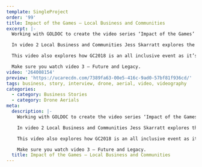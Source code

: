 ```yaml
---
template: SingleProject
order: '99'
title: Impact of the Games – Local Business and Communities
excerpt: |-
  Working with GOLDOC to create the video series ‘Impact of the Games’ – In this video Jess Skarratt explains the impact of GC2018 on Local Business and Communities.

  In video 2 Local Business and Communities Jess Skarratt explores the upgraded and transformed facilities for GC2018 – including Gold Coast Sports and Leisure Centre, Sound Stage 9 at Village Roadshows.  Coomera Indoor Sports Centre, and Optus Aquatic Centre.

  This video also explores how GC2018 is an all inclusive event as it’s the largest integrated para-sport program in Commonwealth Games history.

  Make sure you watch video 3 – Future and Legacy.
video: '264008154'
preview: 'https://ucarecdn.com/7389fa63-00e5-416c-9ad0-57bf81f936cd/'
tags: business, story, interview, drone, aerial, video, videography
categories:
  - category: Business Stories
  - category: Drone Aerials
meta:
  description: |-
    Working with GOLDOC to create the video series ‘Impact of the Games’ – In this video Jess Skarratt explains the impact of GC2018 on Local Business and Communities.

    In video 2 Local Business and Communities Jess Skarratt explores the upgraded and transformed facilities for GC2018 – including Gold Coast Sports and Leisure Centre, Sound Stage 9 at Village Roadshows.  Coomera Indoor Sports Centre, and Optus Aquatic Centre.

    This video also explores how GC2018 is an all inclusive event as it’s the largest integrated para-sport program in Commonwealth Games history.

    Make sure you watch video 3 – Future and Legacy.
  title: Impact of the Games – Local Business and Communities
---
```

